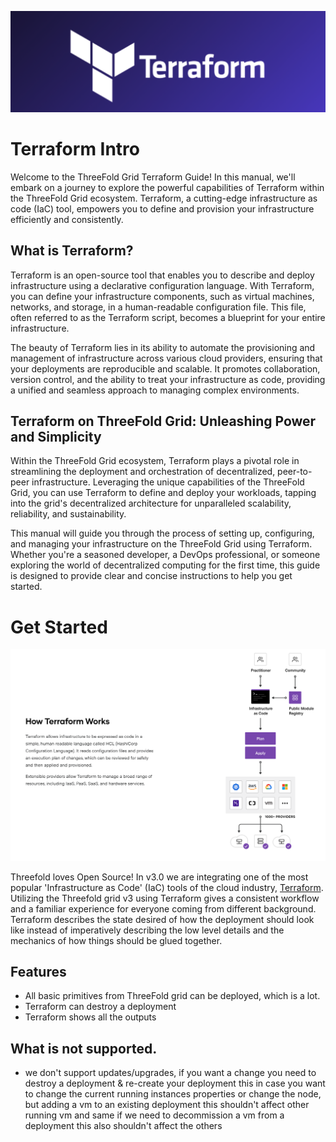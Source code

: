 ![ ](./advanced/img/terraform_.png)

# Terraform Intro

Welcome to the ThreeFold Grid Terraform Guide! In this manual, we'll embark on a journey to explore the powerful capabilities of Terraform within the ThreeFold Grid ecosystem. Terraform, a cutting-edge infrastructure as code (IaC) tool, empowers you to define and provision your infrastructure efficiently and consistently.

## What is Terraform?

Terraform is an open-source tool that enables you to describe and deploy infrastructure using a declarative configuration language. With Terraform, you can define your infrastructure components, such as virtual machines, networks, and storage, in a human-readable configuration file. This file, often referred to as the Terraform script, becomes a blueprint for your entire infrastructure.

The beauty of Terraform lies in its ability to automate the provisioning and management of infrastructure across various cloud providers, ensuring that your deployments are reproducible and scalable. It promotes collaboration, version control, and the ability to treat your infrastructure as code, providing a unified and seamless approach to managing complex environments.

## Terraform on ThreeFold Grid: Unleashing Power and Simplicity

Within the ThreeFold Grid ecosystem, Terraform plays a pivotal role in streamlining the deployment and orchestration of decentralized, peer-to-peer infrastructure. Leveraging the unique capabilities of the ThreeFold Grid, you can use Terraform to define and deploy your workloads, tapping into the grid's decentralized architecture for unparalleled scalability, reliability, and sustainability.

This manual will guide you through the process of setting up, configuring, and managing your infrastructure on the ThreeFold Grid using Terraform. Whether you're a seasoned developer, a DevOps professional, or someone exploring the world of decentralized computing for the first time, this guide is designed to provide clear and concise instructions to help you get started.

# Get Started

![ ](../terraform/img//terraform_works.png)

Threefold loves Open Source! In v3.0 we are integrating one of the most popular 'Infrastructure as Code' (IaC) tools of the cloud industry, [Terraform](https://terraform.io). Utilizing the Threefold grid v3 using Terraform gives a consistent workflow and a familiar experience for everyone coming from different background. Terraform describes the state desired of how the deployment should look like instead of imperatively describing the low level details and the mechanics of how things should be glued together.

## Features

- All basic primitives from ThreeFold grid can be deployed, which is a lot.
- Terraform can destroy a deployment
- Terraform shows all the outputs

## What is not supported.

- we don't support updates/upgrades, if you want a change you need to destroy a deployment & re-create your deployment this in case you want to change the current running instances properties or change the node, but adding a vm to an existing deployment this shouldn't affect other running vm and same if we need to decommission a vm from a deployment this also shouldn't affect the others
